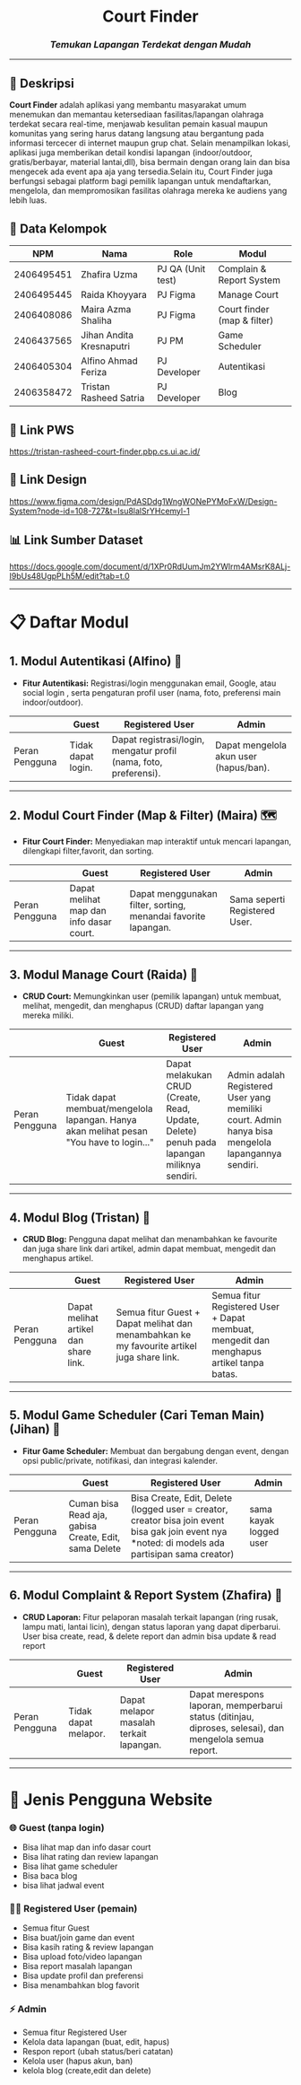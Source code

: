 <div align="center">

# Court Finder

### _Temukan Lapangan Terdekat dengan Mudah_

</div>

---

## 📝 Deskripsi

**Court Finder** adalah aplikasi yang membantu masyarakat umum menemukan dan memantau ketersediaan fasilitas/lapangan olahraga terdekat secara real-time, menjawab kesulitan pemain kasual maupun komunitas yang sering harus datang langsung atau bergantung pada informasi tercecer di internet maupun grup chat. Selain menampilkan lokasi, aplikasi juga memberikan detail kondisi lapangan (indoor/outdoor, gratis/berbayar, material lantai,dll), bisa bermain dengan orang lain dan bisa mengecek ada event apa aja yang tersedia.Selain itu, Court Finder juga berfungsi sebagai platform bagi pemilik lapangan untuk mendaftarkan, mengelola, dan mempromosikan fasilitas olahraga mereka ke audiens yang lebih luas.

## 👥 Data Kelompok

| NPM        | Nama                     | Role              | Modul                       |
| ---------- | ------------------------ | ----------------- | --------------------------- |
| 2406495451 | Zhafira Uzma             | PJ QA (Unit test) | Complain & Report System    |
| 2406495445 | Raida Khoyyara           | PJ Figma          | Manage Court                |
| 2406408086 | Maira Azma Shaliha       | PJ Figma          | Court finder (map & filter) |
| 2406437565 | Jihan Andita Kresnaputri | PJ PM             | Game Scheduler              |
| 2406405304 | Alfino Ahmad Feriza      | PJ Developer      | Autentikasi                 |
| 2406358472 | Tristan Rasheed Satria   | PJ Developer      | Blog                        |

## 🔗 Link PWS

https://tristan-rasheed-court-finder.pbp.cs.ui.ac.id/

## 🎨 Link Design

https://www.figma.com/design/PdASDdg1WngWONePYMoFxW/Design-System?node-id=108-727&t=Isu8lalSrYHcemyl-1

## 📊 Link Sumber Dataset

https://docs.google.com/document/d/1XPr0RdUumJm2YWlrm4AMsrK8ALj-I9bUs48UgpPLh5M/edit?tab=t.0

---

# 📋 Daftar Modul

## 1. Modul Autentikasi (Alfino) 🔐

- **Fitur Autentikasi:** Registrasi/login menggunakan email, Google, atau social login , serta pengaturan profil user (nama, foto, preferensi main indoor/outdoor).

|                | Guest              | Registered User                                                   | Admin                                  |
| -------------- | ------------------ | ----------------------------------------------------------------- | -------------------------------------- |
| Peran Pengguna | Tidak dapat login. | Dapat registrasi/login, mengatur profil (nama, foto, preferensi). | Dapat mengelola akun user (hapus/ban). |

---

## 2. Modul Court Finder (Map & Filter) (Maira) 🗺️

- **Fitur Court Finder:** Menyediakan map interaktif untuk mencari lapangan, dilengkapi filter,favorit, dan sorting.

|                | Guest                                   | Registered User                                                | Admin                         |
| -------------- | --------------------------------------- | -------------------------------------------------------------- | ----------------------------- |
| Peran Pengguna | Dapat melihat map dan info dasar court. | Dapat menggunakan filter, sorting, menandai favorite lapangan. | Sama seperti Registered User. |

---

## 3. Modul Manage Court (Raida) 📍

- **CRUD Court:** Memungkinkan user (pemilik lapangan) untuk membuat, melihat, mengedit, dan menghapus (CRUD) daftar lapangan yang mereka miliki.

|                | Guest                                                                                   | Registered User                                                                           | Admin                                                                                             |
| -------------- | --------------------------------------------------------------------------------------- | ----------------------------------------------------------------------------------------- | ------------------------------------------------------------------------------------------------- |
| Peran Pengguna | Tidak dapat membuat/mengelola lapangan. Hanya akan melihat pesan "You have to login..." | Dapat melakukan CRUD (Create, Read, Update, Delete) penuh pada lapangan miliknya sendiri. | Admin adalah Registered User yang memiliki court. Admin hanya bisa mengelola lapangannya sendiri. |

---

## 4. Modul Blog (Tristan) 📒

- **CRUD Blog:** Pengguna dapat melihat dan menambahkan ke favourite dan juga share link dari artikel, admin dapat membuat, mengedit dan menghapus artikel.

|                | Guest                                 | Registered User                                                                            | Admin                                                                                    |
| -------------- | ------------------------------------- | ------------------------------------------------------------------------------------------ | ---------------------------------------------------------------------------------------- |
| Peran Pengguna | Dapat melihat artikel dan share link. | Semua fitur Guest + Dapat melihat dan menambahkan ke my favourite artikel juga share link. | Semua fitur Registered User + Dapat membuat, mengedit dan menghapus artikel tanpa batas. |

---

## 5. Modul Game Scheduler (Cari Teman Main) (Jihan) 🏀

- **Fitur Game Scheduler:** Membuat dan bergabung dengan event, dengan opsi public/private, notifikasi, dan integrasi kalender.

|                | Guest                                                 | Registered User                                                                                                                                   | Admin                  |
| -------------- | ----------------------------------------------------- | ------------------------------------------------------------------------------------------------------------------------------------------------- | ---------------------- |
| Peran Pengguna | Cuman bisa Read aja, gabisa Create, Edit, sama Delete | Bisa Create, Edit, Delete (logged user = creator, creator bisa join event bisa gak join event nya \*noted: di models ada partisipan sama creator) | sama kayak logged user |

---

## 6. Modul Complaint & Report System (Zhafira) 🚨

- **CRUD Laporan:** Fitur pelaporan masalah terkait lapangan (ring rusak, lampu mati, lantai licin), dengan status laporan yang dapat diperbarui. User bisa create, read, & delete report dan admin bisa update & read report

|                | Guest                | Registered User                         | Admin                                                                                                  |
| -------------- | -------------------- | --------------------------------------- | ------------------------------------------------------------------------------------------------------ |
| Peran Pengguna | Tidak dapat melapor. | Dapat melapor masalah terkait lapangan. | Dapat merespons laporan, memperbarui status (ditinjau, diproses, selesai), dan mengelola semua report. |

---

# 👤 Jenis Pengguna Website

### 🌐 Guest (tanpa login)

- Bisa lihat map dan info dasar court
- Bisa lihat rating dan review lapangan
- Bisa lihat game scheduler
- Bisa baca blog
- bisa lihat jadwal event

### 🏃‍♂️ Registered User (pemain)

- Semua fitur Guest
- Bisa buat/join game dan event
- Bisa kasih rating & review lapangan
- Bisa upload foto/video lapangan
- Bisa report masalah lapangan
- Bisa update profil dan preferensi
- Bisa menambahkan blog favorit

### ⚡ Admin

- Semua fitur Registered User
- Kelola data lapangan (buat, edit, hapus)
- Respon report (ubah status/beri catatan)
- Kelola user (hapus akun, ban)
- kelola blog (create,edit dan delete)
